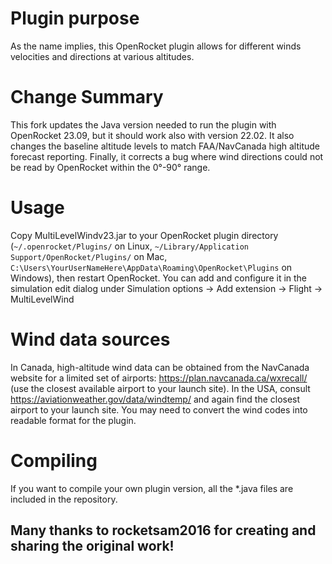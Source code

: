 # Plugin purpose
As the name implies, this OpenRocket plugin allows for different winds velocities and directions at various altitudes. 

# Change Summary
This fork updates the Java version needed to run the plugin with OpenRocket 23.09, but it should work also with version 22.02.
It also changes the baseline altitude levels to match FAA/NavCanada high altitude forecast reporting.
Finally, it corrects a bug where wind directions could not be read by OpenRocket within the 0°-90° range.

# Usage
Copy MultiLevelWindv23.jar to your OpenRocket plugin directory (`~/.openrocket/Plugins/` on Linux, `~/Library/Application Support/OpenRocket/Plugins/` on Mac, `
C:\Users\YourUserNameHere\AppData\Roaming\OpenRocket\Plugins` on Windows), then restart OpenRocket.
You can add and configure it in the simulation edit dialog under Simulation options -> Add extension -> Flight -> MultiLevelWind

# Wind data sources
In Canada, high-altitude wind data can be obtained from the NavCanada website for a limited set of airports: https://plan.navcanada.ca/wxrecall/ (use the closest available airport to your launch site).
In the USA, consult https://aviationweather.gov/data/windtemp/ and again find the closest airport to your launch site.
You may need to convert the wind codes into readable format for the plugin.

# Compiling 
If you want to compile your own plugin version, all the *.java files are included in the repository.

## Many thanks to rocketsam2016 for creating and sharing the original work!
